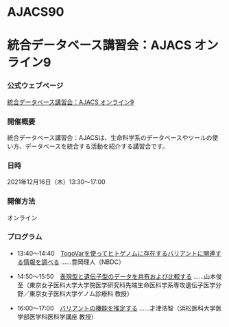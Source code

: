 # AJACS90
# 統合データベース講習会：AJACS オンライン9

### 公式ウェブページ
[統合データベース講習会：AJACS オンライン9](https://biosciencedbc.jp/event/ajacs/ajacs90.html)  

### 開催概要
統合データベース講習会：AJACSは、生命科学系のデータベースやツールの使い方、データベースを統合する活動を紹介する講習会です。

### 日時
2021年12月16日（木）13:30～17:00

### 開催方法
オンライン

### プログラム
- 13:40～14:40　[TogoVarを使ってヒトゲノムに存在するバリアントに関連する情報を調べる](01_toyooka)
……豊岡理人（NBDC）

- 14:50～15:50　[表現型と遺伝子型のデータを共有および比較する](02_yamamoto)
……山本俊至（東京女子医科大学大学院医学研究科先端生命医科学系専攻遺伝子医学分野／東京女子医科大学ゲノム診療科 教授）

- 16:00～17:00　[バリアントの機能を推定する](03_saitsu)
……才津浩智（浜松医科大学医学部医学科医科学講座 教授）
